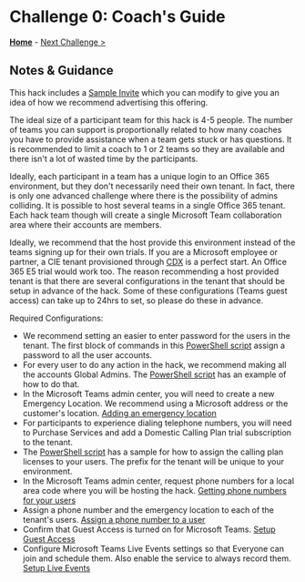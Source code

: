 # Challenge 0: Coach's Guide

**[Home](./readme.md)** - [Next Challenge >](./01-collaboration.md)

## Notes & Guidance
This hack includes a [Sample Invite](./Resources/SampleInvite.oft) which you can modify to give you an idea of how we recommend advertising this offering.

The ideal size of a participant team for this hack is 4-5 people. The number of teams you can support is proportionally related to how many coaches you have to provide assistance when a team gets stuck or has questions. It is recommended to limit a coach to 1 or 2 teams so they are available and there isn't a lot of wasted time by the participants.

Ideally, each participant in a team has a unique login to an Office 365 environment, but they don't necessarily need their own tenant. In fact, there is only one advanced challenge where there is the possibility of admins colliding. It is possible to host several teams in a single Office 365 tenant. Each hack team though will create a single Microsoft Team collaboration area where their accounts are members.

Ideally, we recommend that the host provide this environment instead of the teams signing up for their own trials. If you are a Microsoft employee or partner, a CIE tenant provisioned through [CDX](https://demos.microsoft.com) is a perfect start. An Office 365 E5 trial would work too. The reason recommending a host provided tenant is that there are several configurations in the tenant that should be setup in advance of the hack. Some of these configurations (Teams guest access) can take up to 24hrs to set, so please do these in advance.

Required Configurations:
- We recommend setting an easier to enter password for the users in the tenant. The first block of commands in this [PowerShell script](./Resources/MakeItReal.ps1) assign a password to all the user accounts.
- For every user to do any action in the hack, we recommend making all the accounts Global Admins. The [PowerShell script](./Resources/MakeItReal.ps1) has an example of how to do that.
- In the Microsoft Teams admin center, you will need to create a new Emergency Location. We recommend using a Microsoft address or the customer's location. [Adding an emergency location](https://docs.microsoft.com/en-us/MicrosoftTeams/add-change-remove-emergency-location-organization)
- For participants to experience dialing telephone numbers, you will need to Purchase Services and add a Domestic Calling Plan trial subscription to the tenant.
- The [PowerShell script](./Resources/MakeItReal.ps1) has a sample for how to assign the calling plan licenses to your users. The prefix for the tenant will be unique to your environment.
- In the Microsoft Teams admin center, request phone numbers for a local area code where you will be hosting the hack. [Getting phone numbers for your users](https://docs.microsoft.com/en-us/microsoftteams/getting-phone-numbers-for-your-users)
- Assign a phone number and the emergency location to each of the tenant's users. [Assign a phone number to a user](https://docs.microsoft.com/en-us/microsoftteams/assign-change-or-remove-a-phone-number-for-a-user)
- Confirm that Guest Access is turned on for Microsoft Teams. [Setup Guest Access](https://docs.microsoft.com/en-us/microsoftteams/set-up-guests)
- Configure Microsoft Teams Live Events settings so that Everyone can join and schedule them. Also enable the service to always record them. [Setup Live Events](https://docs.microsoft.com/en-us/microsoftteams/teams-live-events/set-up-for-teams-live-events)

